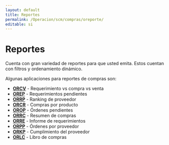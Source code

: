 ```yaml
---
layout: default
title: Reportes
permalink: /Operacion/scm/compras/oreporte/
editable: si
---
```


# Reportes  

Cuenta con gran variedad de reportes para que usted emita. Estos cuentan con filtros y ordenamiento dinámico.  

Algunas aplicaciones para reportes de compras son:  

* [**ORCV**](http://docs.oasiscom.com/Operacion/scm/compras/oreporte/orcv) - Requerimiento vs compra vs venta  
* [**OREP**](http://docs.oasiscom.com/Operacion/scm/compras/oreporte/orep) - Requerimientos pendientes  
* [**ORRP**](http://docs.oasiscom.com/Operacion/scm/compras/oreporte/orrp) - Ranking de proveedor  
* [**ORCR**](http://docs.oasiscom.com/Operacion/scm/compras/oreporte/orcr) - Compras por producto  
* [**OROP**](http://docs.oasiscom.com/Operacion/scm/compras/oreporte/orop) - Órdenes pendientes  
* [**ORRC**](http://docs.oasiscom.com/Operacion/scm/compras/oreporte/orrc) - Resumen de compras  
* [**ORRE**](http://docs.oasiscom.com/Operacion/scm/compras/oreporte/orre) - Informe de requerimientos  
* [**ORPP**](http://docs.oasiscom.com/Operacion/scm/compras/oreporte/orpp) - Órdenes por proveedor  
* [**ORKP**](http://docs.oasiscom.com/Operacion/scm/compras/oreporte/orkp) - Cumplimiento del proveedor  
* [**ORLC**](http://docs.oasiscom.com/Operacion/scm/compras/oreporte/orlc) - Libro de compras  

